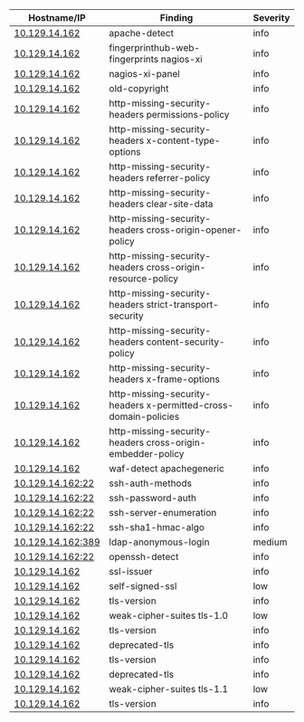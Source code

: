 | Hostname/IP | Finding | Severity |
| --- | --- | --- |
| [10.129.14.162](apache-detect-https___10.129.14.162.md) | apache-detect  | info |
| [10.129.14.162](fingerprinthub-web-fingerprints-https___10.129.14.162-nagios-xi.md) | fingerprinthub-web-fingerprints nagios-xi | info |
| [10.129.14.162](nagios-xi-panel-https___10.129.14.162.md) | nagios-xi-panel  | info |
| [10.129.14.162](old-copyright-https___10.129.14.162.md) | old-copyright  | info |
| [10.129.14.162](http-missing-security-headers-https___10.129.14.162-permissions-policy.md) | http-missing-security-headers permissions-policy | info |
| [10.129.14.162](http-missing-security-headers-https___10.129.14.162-x-content-type-options.md) | http-missing-security-headers x-content-type-options | info |
| [10.129.14.162](http-missing-security-headers-https___10.129.14.162-referrer-policy.md) | http-missing-security-headers referrer-policy | info |
| [10.129.14.162](http-missing-security-headers-https___10.129.14.162-clear-site-data.md) | http-missing-security-headers clear-site-data | info |
| [10.129.14.162](http-missing-security-headers-https___10.129.14.162-cross-origin-opener-policy.md) | http-missing-security-headers cross-origin-opener-policy | info |
| [10.129.14.162](http-missing-security-headers-https___10.129.14.162-cross-origin-resource-policy.md) | http-missing-security-headers cross-origin-resource-policy | info |
| [10.129.14.162](http-missing-security-headers-https___10.129.14.162-strict-transport-security.md) | http-missing-security-headers strict-transport-security | info |
| [10.129.14.162](http-missing-security-headers-https___10.129.14.162-content-security-policy.md) | http-missing-security-headers content-security-policy | info |
| [10.129.14.162](http-missing-security-headers-https___10.129.14.162-x-frame-options.md) | http-missing-security-headers x-frame-options | info |
| [10.129.14.162](http-missing-security-headers-https___10.129.14.162-x-permitted-cross-domain-policies.md) | http-missing-security-headers x-permitted-cross-domain-policies | info |
| [10.129.14.162](http-missing-security-headers-https___10.129.14.162-cross-origin-embedder-policy.md) | http-missing-security-headers cross-origin-embedder-policy | info |
| [10.129.14.162](waf-detect-https___10.129.14.162_-apachegeneric.md) | waf-detect apachegeneric | info |
| [10.129.14.162:22](ssh-auth-methods-10.129.14.162_22.md) | ssh-auth-methods  | info |
| [10.129.14.162:22](ssh-password-auth-10.129.14.162_22.md) | ssh-password-auth  | info |
| [10.129.14.162:22](ssh-server-enumeration-10.129.14.162_22.md) | ssh-server-enumeration  | info |
| [10.129.14.162:22](ssh-sha1-hmac-algo-10.129.14.162_22.md) | ssh-sha1-hmac-algo  | info |
| [10.129.14.162:389](ldap-anonymous-login-10.129.14.162_389.md) | ldap-anonymous-login  | medium |
| [10.129.14.162:22](openssh-detect-10.129.14.162_22.md) | openssh-detect  | info |
| [10.129.14.162](ssl-issuer-10.129.14.162_443.md) | ssl-issuer  | info |
| [10.129.14.162](self-signed-ssl-10.129.14.162_443.md) | self-signed-ssl  | low |
| [10.129.14.162](tls-version-10.129.14.162_443.md) | tls-version  | info |
| [10.129.14.162](weak-cipher-suites-10.129.14.162_443-tls-1.0.md) | weak-cipher-suites tls-1.0 | low |
| [10.129.14.162](tls-version-10.129.14.162_443.md) | tls-version  | info |
| [10.129.14.162](deprecated-tls-10.129.14.162_443.md) | deprecated-tls  | info |
| [10.129.14.162](tls-version-10.129.14.162_443.md) | tls-version  | info |
| [10.129.14.162](deprecated-tls-10.129.14.162_443.md) | deprecated-tls  | info |
| [10.129.14.162](weak-cipher-suites-10.129.14.162_443-tls-1.1.md) | weak-cipher-suites tls-1.1 | low |
| [10.129.14.162](tls-version-10.129.14.162_443.md) | tls-version  | info |
